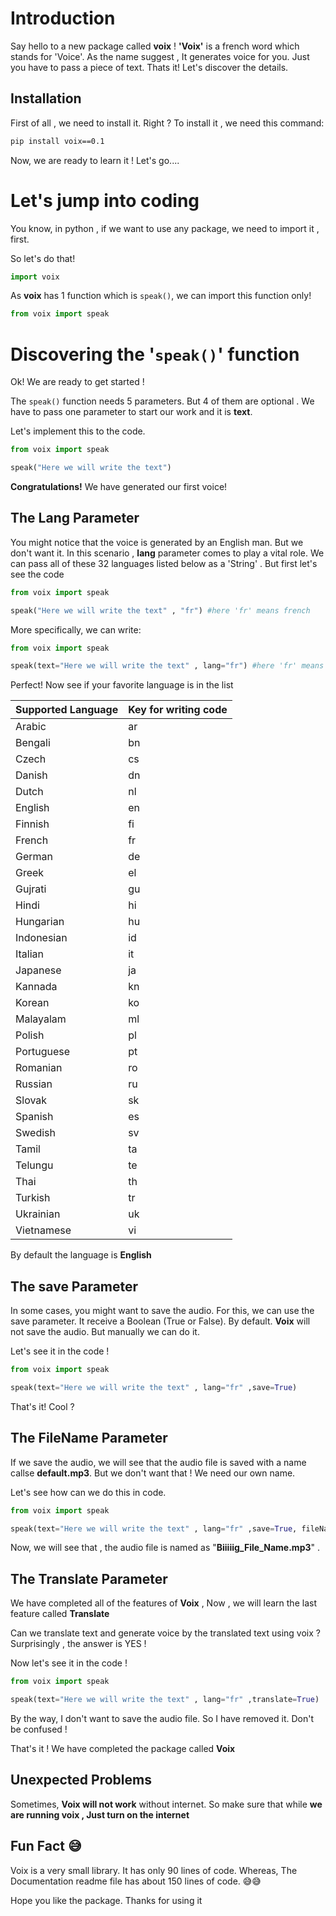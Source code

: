 
# Introduction

Say hello to a new package called **voix** ! **'Voix'** is a french word which stands for 'Voice'. As the name suggest , It generates voice for you. Just you have to pass a piece of text. Thats it! Let's discover the details.

## Installation

First of all , we need to install it. Right ? To install it , we need this command:
```bash
pip install voix==0.1
```
Now, we are ready to learn it ! Let's go....

# Let's jump into coding

You know, in python , if we want to use any package, we need to import it , first.

So let's do that!

```python
import voix
```

As **voix** has 1 function which is `speak()`, we can import this function only!

```python
from voix import speak
```

# Discovering the '`speak()`' function

Ok! We are ready to get started !

The `speak()` function needs 5 parameters. But 4 of them are optional . We have to pass one parameter to start our work and it is **text**.

Let's implement this to the code.

```python
from voix import speak

speak("Here we will write the text")
```

**Congratulations!** We have generated our first voice! 


## **The Lang Parameter**

You might notice that the voice is generated by an English man. But we don't want it. In this scenario , **lang** parameter comes to play a vital role. We can pass all of these 32 languages listed below as a 'String' . But first let's see the code

```python
from voix import speak

speak("Here we will write the text" , "fr") #here 'fr' means french
```

More specifically, we can write:

```python
from voix import speak

speak(text="Here we will write the text" , lang="fr") #here 'fr' means french
```

Perfect! Now see if your favorite language is in the list

| Supported Language | Key for writing code |
| ------------------ | -------------------- |
| Arabic             | ar                   |
| Bengali            | bn                   |
| Czech              | cs                   |
| Danish             | dn                   |
| Dutch              | nl                   |
| English            | en                   |
| Finnish            | fi                   |
| French             | fr                   |
| German             | de                   |
| Greek              | el                   |
| Gujrati            | gu                   |
| Hindi              | hi                   |
| Hungarian          | hu                   |
| Indonesian         | id                   |
| Italian            | it                   |
| Japanese           | ja                   |
| Kannada            | kn                   |
| Korean             | ko                   |
| Malayalam          | ml                   |
| Polish             | pl                   |
| Portuguese         | pt                   |
| Romanian           | ro                   |
| Russian            | ru                   |
| Slovak             | sk                   |
| Spanish            | es                   |
| Swedish            | sv                   |
| Tamil              | ta                   |
| Telungu            | te                   |
| Thai               | th                   |
| Turkish            | tr                   |
| Ukrainian          | uk                   |
| Vietnamese         | vi                   |


By default the language is **English**

## **The save Parameter**

In some cases, you might want to save the audio. For this, we can use the save parameter. It receive a Boolean (True or False). By default. **Voix** will not save the audio. But manually we can do it. 

Let's see it in the code !

```python
from voix import speak

speak(text="Here we will write the text" , lang="fr" ,save=True) 
```

That's it! Cool ?

## **The FileName Parameter**

If we save the audio, we will see that the audio file is saved with a name callse **default.mp3**. But we don't want that ! We need our own name.

Let's see how can we do this in code. 

```python
from voix import speak

speak(text="Here we will write the text" , lang="fr" ,save=True, fileName="Biiiiig_File_Name")
```

Now, we will see that , the audio file is named as "**Biiiiig_File_Name.mp3**" . 

## **The Translate Parameter**

We have completed all of the features of **Voix** , Now , we will learn the last feature called **Translate**

Can we translate text and generate voice by the translated text using voix ? Surprisingly , the answer is YES !

Now let's see it in the code !

```python
from voix import speak

speak(text="Here we will write the text" , lang="fr" ,translate=True)
```
By the way, I don't want to save the audio file. So I have removed it. Don't be confused !

That's it ! We have completed the package called **Voix**

## Unexpected Problems
Sometimes, **Voix will not work** without internet. So make sure that while **we are running voix , Just turn on the internet**

## **Fun Fact 😅**
Voix is a very small library. It has only 90 lines of code. Whereas, The Documentation readme file has about 150 lines of code. 😅😅

Hope you like the package. Thanks for using it